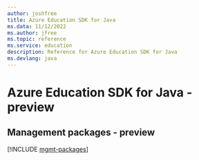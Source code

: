 ```yaml
---
author: joshfree
title: Azure Education SDK for Java
ms.data: 11/12/2022
ms.author: jfree
ms.topic: reference
ms.service: education
description: Reference for Azure Education SDK for Java
ms.devlang: java
---
```

# Azure Education SDK for Java - preview

## Management packages - preview
[!INCLUDE [mgmt-packages](education-mgmt-index.md)]